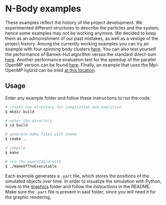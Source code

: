 # N-Body examples 
These examples reflect the history of the project development. We experimented different structures to describe the particles and the system, hence some examples may not be working anymore. We decided to keep them as an admonishment of our past mistakes, as well as a vestige of the project history. Among the currently working examples you can try an example with four spinning body clusters [here](/examples/example_galaxy/example_rotating_disk.cpp). You can also test yourself the performance of Barnes-Hut algorithm versus the standard direct-sum [here](/examples/example_speedup/example_BHspeedup.cpp). Another performance evaluation test for the speedup of the parallel OpenMP version can be found [here](/examples/example_speedup/example_speedup.cpp). FInally, an example that uses the Mpi-OpenMP hybrid can be tried [at this location](/examples/example_MPI/example_mpi.cpp).

## Usage
Enter any example folder and follow these instructions to run the code:

``` bash
# create new directory for compilation and execution
$ mkdir build

# enter the directory
$ cd build

# generate make files with cmake 
$ cmake ..

# compile
$ make

# run the executable with
$ ./NameOfTheExecutable
```

Each example generates a `.part` file, which stores the positions of the simulated objects over time.
In order to visualize the simulation with Python, move to the [graphics](/graphics/) folder and follow the instructions in the README. 
Make sure the `.part` file is present in said folder, since you will need it for the graphic rendering,
